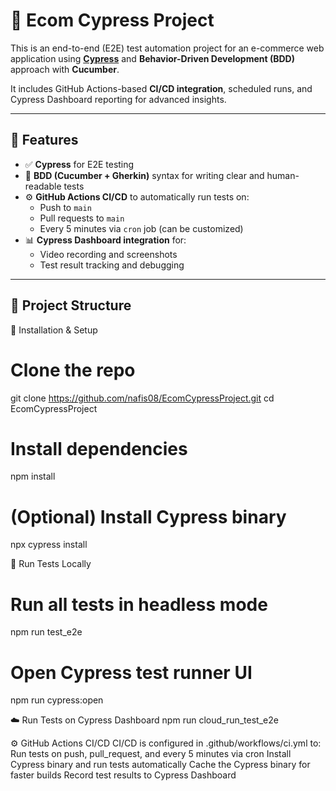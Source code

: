 # 🛒 Ecom Cypress Project

This is an end-to-end (E2E) test automation project for an e-commerce web application using [**Cypress**](https://www.cypress.io/) and **Behavior-Driven Development (BDD)** approach with **Cucumber**.

It includes GitHub Actions-based **CI/CD integration**, scheduled runs, and Cypress Dashboard reporting for advanced insights.

---

## 🚀 Features

- ✅ **Cypress** for E2E testing
- 🧪 **BDD (Cucumber + Gherkin)** syntax for writing clear and human-readable tests
- ⚙️ **GitHub Actions CI/CD** to automatically run tests on:
  - Push to `main`
  - Pull requests to `main`
  - Every 5 minutes via `cron` job (can be customized)
- 📊 **Cypress Dashboard integration** for:
  - Video recording and screenshots
  - Test result tracking and debugging

---

## 📁 Project Structure

🔧 Installation & Setup
# Clone the repo
git clone https://github.com/nafis08/EcomCypressProject.git
cd EcomCypressProject
# Install dependencies
npm install
# (Optional) Install Cypress binary
npx cypress install

🧪 Run Tests Locally
# Run all tests in headless mode
npm run test_e2e
# Open Cypress test runner UI
npm run cypress:open

☁️ Run Tests on Cypress Dashboard
npm run cloud_run_test_e2e

⚙️ GitHub Actions CI/CD
CI/CD is configured in .github/workflows/ci.yml to:
Run tests on push, pull_request, and every 5 minutes via cron
Install Cypress binary and run tests automatically
Cache the Cypress binary for faster builds
Record test results to Cypress Dashboard
